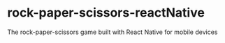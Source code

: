 # rock-paper-scissors-reactNative
The rock-paper-scissors game built with React Native for mobile devices
